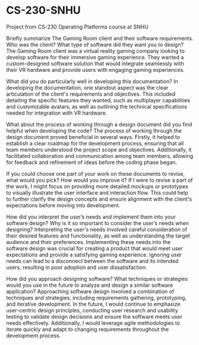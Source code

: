 # CS-230-SNHU
Project from CS-230 Operating Platforms course at SNHU

Briefly summarize The Gaming Room client and their software requirements. Who was the client? What type of software did they want you to design?
The Gaming Room client was a virtual reality gaming company looking to develop software for their immersive gaming experience. They wanted a custom-designed software solution that would integrate seamlessly with their VR hardware and provide users with engaging gaming experiences.

What did you do particularly well in developing this documentation?
In developing the documentation, one standout aspect was the clear articulation of the client's requirements and objectives. This included detailing the specific features they wanted, such as multiplayer capabilities and customizable avatars, as well as outlining the technical specifications needed for integration with VR hardware.

What about the process of working through a design document did you find helpful when developing the code?
The process of working through the design document proved beneficial in several ways. Firstly, it helped to establish a clear roadmap for the development process, ensuring that all team members understood the project scope and objectives. Additionally, it facilitated collaboration and communication among team members, allowing for feedback and refinement of ideas before the coding phase began.

If you could choose one part of your work on these documents to revise, what would you pick? How would you improve it?
If I were to revise a part of the work, I might focus on providing more detailed mockups or prototypes to visually illustrate the user interface and interaction flow. This could help to further clarify the design concepts and ensure alignment with the client's expectations before moving into development.

How did you interpret the user’s needs and implement them into your software design? Why is it so important to consider the user’s needs when designing?
Interpreting the user's needs involved careful consideration of their desired features and functionality, as well as understanding the target audience and their preferences. Implementing these needs into the software design was crucial for creating a product that would meet user expectations and provide a satisfying gaming experience. Ignoring user needs can lead to a disconnect between the software and its intended users, resulting in poor adoption and user dissatisfaction.

How did you approach designing software? What techniques or strategies would you use in the future to analyze and design a similar software application?
Approaching software design involved a combination of techniques and strategies, including requirements gathering, prototyping, and iterative development. In the future, I would continue to emphasize user-centric design principles, conducting user research and usability testing to validate design decisions and ensure the software meets user needs effectively. Additionally, I would leverage agile methodologies to iterate quickly and adapt to changing requirements throughout the development process.

